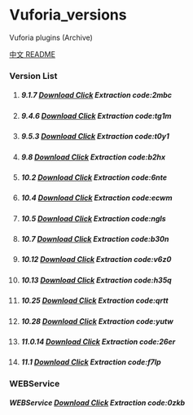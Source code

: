 # Vuforia_versions
Vuforia plugins (Archive)

[中文 README](README_zh.md)

### Version List

1. ##### 9.1.7      [Download Click](https://caiyun.139.com/m/i?2m90bZRmwwCre)   Extraction code:2mbc

2. ##### 9.4.6      [Download Click](https://caiyun.139.com/m/i?2m90bZRmDAscf)   Extraction code:tg1m

3. ##### 9.5.3      [Download Click](https://caiyun.139.com/m/i?2m90coT9ZAJhq)   Extraction code:t0y1

4. ##### 9.8        [Download Click](https://caiyun.139.com/m/i?2m90c5RNVRhc8)   Extraction code:b2hx

5. ##### 10.2       [Download Click](https://caiyun.139.com/m/i?2m90crTog7rjv)   Extraction code:6nte

6. ##### 10.4       [Download Click](https://caiyun.139.com/m/i?2m90ckSWvG0wk)   Extraction code:ecwm

7. ##### 10.5       [Download Click](https://caiyun.139.com/m/i?2m90ckSWvG64m)   Extraction code:ngls

8. ##### 10.7       [Download Click](https://caiyun.139.com/m/i?2m90cAU3X4Slb)   Extraction code:b30n

9. ##### 10.12      [Download Click](https://caiyun.139.com/m/i?2m90c5RPemh8y)   Extraction code:v6z0

10. ##### 10.13     [Download Click](https://caiyun.139.com/m/i?2m90bZRmtRp49)   Extraction code:h35q

11. ##### 10.25     [Download Click](https://caiyun.139.com/m/i?2m90c5RNVX1ll)   Extraction code:qrtt

12. ##### 10.28     [Download Click](https://caiyun.139.com/m/i?2m90c5RP2N85v)   Extraction code:yutw

13. ##### 11.0.14   [Download Click](https://caiyun.139.com/m/i?2m90bZRmrwp6f)   Extraction code:26er

14. ##### 11.1      [Download Click](https://caiyun.139.com/m/i?2mknYsCKNq8m1)   Extraction code:f7lp


### WEBService 

##### WEBService    [Download Click](https://caiyun.139.com/m/i?2m90cbSfyqJr8)   Extraction code:0zkb
